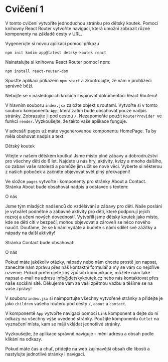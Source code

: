 # Cvičení 1

V tomto cvičení vytvoříte jednoduchou stránku pro dětský koutek. Pomocí knihovny React Router vytvoříte navigaci, která umožní zobrazit různé komponenty na základě cesty v URL.

Vygenerujte si novou aplikaci pomocí příkazu

`npm init kodim-app@latest detsky-koutek react`

Nainstalujte si knihovnu React Router pomocí npm:

`npm install react-router-dom`

Spusťte aplikaci příkazem `npm start` a zkontrolujte, že vám v prohlížeči správně běží.

Nebojte se v následujících krocích inspirovat dokumentací React Routeru!

V hlavním souboru `index.jsx` založte objekt s routami. Vytvořte si v tomto souboru komponentu `App`, která zatím bude obsahovat pouze nadpis stránky. Zobrazujte ji pod cestou `/`. Nezapomeňte použít `RouterProvider `ve funkci `render`. Vyzkoušejte, že takto vaše aplikace funguje.

V adresáři pages už máte vygenerovanou komponentu HomePage. Ta by měla obshovat nadpis a text:

Dětský koutek

Vítejte v našem dětském koutku! Jsme místo plné zábavy a dobrodružství pro všechny děti do 6 let. Najdete u nás hry, aktivity, kvízy a mnoho dalšího, co zabaví vaše ratolesti a pomůže jim učit se nové věci. Vyberte si některou z našich poboček a začněte objevovat svět plný překvapení!

Ve složce `pages` vytvořte i komponenty pro stránky About a Contact. Stránka About bude obsahovat nadpis a odstavec s textem:

O nás

Jsme tým mladých nadšenců do vzdělávání a zábavy pro děti. Naše poslání je vytvářet podnětné a zábavné aktivity pro děti, které podporují jejich rozvoj a učení nových dovedností. Vytvořili jsme dětský koutek jako místo, kde se děti cítí v bezpečí, mohou objevovat a zároveň se něco nového naučit. Doufáme, že se k nám vydáte a budete s námi sdílet své zážitky a nápady na další aktivity!

Stránka Contact bude obsahovat:

O nás

Pokud máte jakékoliv otázky, nápady nebo nám chcete prostě jen napsat, zanechte nám zprávu přes náš kontaktní formulář a my se vám co nejdříve ozveme. Pokud preferujete jiný způsob komunikace, můžete nám také napsat e-mail na adresu info@detskykoutek.cz nebo nás kontaktovat přes naše sociální sítě. Děkujeme vám za vaši zpětnou vazbu a těšíme se na vaše zprávy!

V souboru `index.jsx` si naimportujte všechny vytvořené stránky a přidejte je jako `children` vašeho routeru pod cesty `/`, `about` a `contact`.

V komponentě `App` vytvořte navigaci pomocí `Link` komponent a dejte do ní odkazy na všechny výše uvedené stránky. Použijte komponentu `Outlet` na vyznačení místa, kam se máji vkládat jednotlivé stránky.

Vyzkoušejte, že aplikace správně naviguje - mění adresu a obsah podle klikání na odkazy.

Pokud máte čas a chuť, přidejte na web zajímavější obsah dle libosti a nastylujte jednotlivé stránky i navigaci.